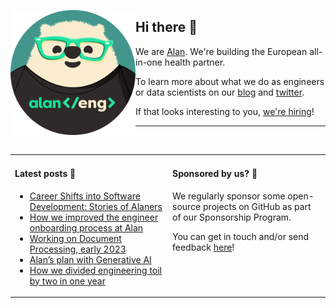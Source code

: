 <img
  alt="Alan engineer"
  src="https://github.com/alan-eu/.github/raw/acceptance/profile/alan-eng-rounded.png"
  height="200"
  align="left"
/>

## Hi there 👋

We are [Alan](https://about.alan.com). We're building the European all-in-one health partner.

To learn more about what we do as engineers or data scientists on our [blog](https://medium.com/alan) and [twitter](https://twitter.com/alanengineering).

If that looks interesting to you, [we're hiring](https://jobs.lever.co/alan)!

---

<img height="10"/>

<table>
  <tr width="100%">
    <td width="50%" valign="baseline">
  
#### Latest posts 📖

<!--START_SECTION:feed-->
* [Career Shifts into Software Development: Stories of Alaners](https://medium.com/alan/career-shifts-into-software-development-stories-of-alaners-c720ebaf7b38?source=rss----b2cb698c4e73---4)
* [How we improved the engineer onboarding process at Alan](https://medium.com/alan/how-we-improved-the-engineer-onboarding-process-at-alan-6f2f3fff5c5a?source=rss----b2cb698c4e73---4)
* [Working on Document Processing, early 2023](https://medium.com/alan/working-on-document-processing-early-2023-88f642627ec0?source=rss----b2cb698c4e73---4)
* [Alan’s plan with Generative AI](https://medium.com/alan/alans-plan-with-generative-ai-148193445b90?source=rss----b2cb698c4e73---4)
* [How we divided engineering toil by two in one year](https://medium.com/alan/how-we-divided-engineering-toil-by-two-in-one-year-b2878560b0fe?source=rss----b2cb698c4e73---4)
<!--END_SECTION:feed-->

</td>
<td  width="50%" valign="baseline">
      
#### Sponsored by us? 💚

<!-- todo: add sponsorship program link -->
We regularly sponsor some open-source projects on GitHub as part of our Sponsorship Program.
  
You can get in touch and/or send feedback [here](https://forms.gle/YxxyJadt31w9RhXB6)!
  
  </td>
  </tr>
</table>

